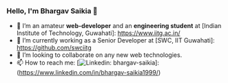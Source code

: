 ### Hello, I'm Bhargav Saikia 👋

- 🔭 I’m an amateur **web-developer** and an **engineering student** at [Indian Institute of Technology, Guwahati]: https://www.iitg.ac.in/ 
- 🌱 I’m currently working as a Senior Developer at [SWC, IIT Guwahati]: https://github.com/swciitg
- 👯 I’m looking to collaborate on any new web technologies.
- 📫 How to reach me: 
[![Linkedin: bhargav-saikia](https://img.shields.io/badge/-bhargav-blue?style=flat-square&logo=Linkedin&logoColor=white&link=https://www.linkedin.com/in/bhargav-saikia1999/)]: (https://www.linkedin.com/in/bhargav-saikia1999/)


